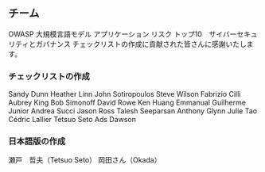 ## チーム

OWASP 大規模言語モデル アプリケーション リスク トップ10　サイバーセキュリティとガバナンス チェックリストの作成に貢献された皆さんに感謝いたします。

### チェックリストの作成

Sandy Dunn
Heather Linn
John Sotiropoulos
Steve Wilson
Fabrizio Cilli
Aubrey King
Bob Simonoff
David Rowe
Ken Huang
Emmanual Guilherme Junior
Andrea Succi
Jason Ross
Talesh Seeparsan
Anthony Glynn
Julie Tao
Cédric Lallier
Tetsuo Seto
Ads Dawson

### 日本語版の作成

瀬戸　哲夫（Tetsuo Seto）
岡田さん（Okada）
